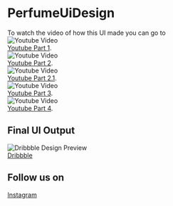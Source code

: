 # PerfumeUiDesign
To watch the video of how this UI made you can go to <br/>
![Youtube Video](http://i3.ytimg.com/vi/aMp1scOSImc/hqdefault.jpg)<br/>
[Youtube Part 1](https://www.youtube.com/watch?v=aMp1scOSImc).<br/>
![Youtube Video](http://i3.ytimg.com/vi/h2xcPoTl1cw/hqdefault.jpg)<br/>
[Youtube Part 2](https://www.youtube.com/watch?v=h2xcPoTl1cw).<br/>
![Youtube Video](http://i3.ytimg.com/vi/FBtqSgR3Rik/hqdefault.jpg)<br/>
[Youtube Part 2.1](https://youtu.be/FBtqSgR3Rik).<br/>
![Youtube Video](http://i3.ytimg.com/vi/UL3pMDz1jBE/hqdefault.jpg)<br/>
[Youtube Part 3](https://youtu.be/UL3pMDz1jBE).<br/>
![Youtube Video](http://i3.ytimg.com/vi/u1ZMC6HsvR4/hqdefault.jpg)<br/>
[Youtube Part 4](https://youtu.be/u1ZMC6HsvR4).<br/>

## Final UI Output
![Dribbble Design Preview](https://cdn.dribbble.com/users/5269718/screenshots/14028470/media/9092914cfd9e752339ff10a1ed7b2fe0.png)<br/>
[Dribbble](https://dribbble.com/shots/14028470-Perfume-Mobile-App-Design)

## Follow us on 
[Instagram](https://www.instagram.com/codehustlers/)
